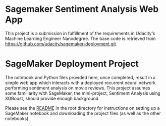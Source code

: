 # Sagemaker Sentiment Analysis Web App
This project is a submission in fulfillment of the requirements in Udacity's Machine Learning Engineer Nanodegree. The base code is retrieved from https://github.com/udacity/sagemaker-deployment.git.

# SageMaker Deployment Project

The notebook and Python files provided here, once completed, result in a simple web app which interacts with a deployed recurrent neural network performing sentiment analysis on movie reviews. This project assumes some familiarity with SageMaker, the mini-project, Sentiment Analysis using XGBoost, should provide enough background.

Please see the [README](https://github.com/udacity/sagemaker-deployment/tree/master/README.md) in the root directory for instructions on setting up a SageMaker notebook and downloading the project files (as well as the other notebooks).
